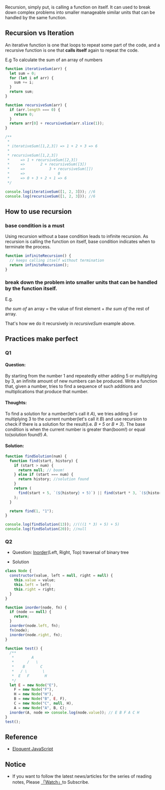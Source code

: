 Recursion, simply put, is calling a function on itself. It can used to break down complex problems into smaller manageable similar units that can be handled by the same function.

## Recursion vs Iteration

An iterative function is one that loops to repeat some part of the code, and a recursive function is one that **calls itself** again to repeat the code.

E.g To calculate the sum of an array of numbers

```javascript
function iterativeSum(arr) {
  let sum = 0;
  for (let i of arr) {
    sum += i;
  }
  return sum;
}

function recursiveSum(arr) {
  if (arr.length === 0) {
    return 0;
  }
  return arr[0] + recursiveSum(arr.slice(1));
}

/**
 *
 * iterativeSum([1,2,3]) => 1 + 2 + 3 => 6
 *
 * recursiveSum([1,2,3])
 *     => 1 + recursiveSum([2,3])
 *     =>       2 + recursiveSum([3])
 *     =>           3 + recursiveSum([])
 *     =>               0
 *     => 0 + 3 + 2 + 1 => 6
 */

console.log(iterativeSum([1, 2, 3])); //6
console.log(recursiveSum([1, 2, 3])); //6
```

## How to use recursion

### base condition is a must

Using recursion without a base condition leads to infinite recursion. As recursion is calling the function on itself, base condition indicates when to terminate the process.

```javascript
function infiniteRecursion() {
  // keeps calling itself without termination
  return infiniteRecursion();
}
```

### break down the problem into smaller units that can be handled by the function itself.

E.g.

_the sum of_ an array = the value of first element + _the sum of_ the rest of array.

That's how we do it recursively in _recursiveSum_ example above.

## Practices make perfect

### Q1

#### Question:

By starting from the number 1 and repeatedly either adding 5 or multiplying by 3, an infinite amount of new numbers can be produced. Write a function that, given a number, tries to find a sequence of such additions and multiplications that produce that number.

#### Thoughts:

To find a solution for a number(let's call it _A_), we tries adding 5 or multiplying 3 to the current number(let's call it _B_) and use recursion to
check if there is a solution for the result(i.e. _B + 5_ or _B \* 3_). The base condition is when the current number is greater than(boom!) or equal to(solution found!) _A_.

#### Solution:

```javascript
function findSolution(num) {
  function find(start, history) {
    if (start > num) {
      return null; // boom!
    } else if (start === num) {
      return history; //solution found
    }
    return (
      find(start + 5, `(${history} + 5)`) || find(start * 3, `(${history} * 3)`)
    );
  }

  return find(1, "1");
}

console.log(findSolution(13)); //(((1 * 3) + 5) + 5)
console.log(findSolution(20)); //null
```

### Q2

- Question: [Inorder](https://www.geeksforgeeks.org/tree-traversals-inorder-preorder-and-postorder/)(Left, Right, Top) traversal of binary tree

- Solution

```javascript
class Node {
  constructor(value, left = null, right = null) {
    this.value = value;
    this.left = left;
    this.right = right;
  }
}

function inorder(node, fn) {
  if (node == null) {
    return;
  }
  inorder(node.left, fn);
  fn(node);
  inorder(node.right, fn);
}

function test() {
  /**
   *        A
   *      /   \
   *    B       C
   *   / \       \
   *  E   F       H
   */
  let E = new Node("E"),
    F = new Node("F"),
    H = new Node("H"),
    B = new Node("B", E, F),
    C = new Node("C", null, H),
    A = new Node("A", B, C);
  inorder(A, node => console.log(node.value)); // E B F A C H
}
test();
```

## Reference

- [Eloquent JavaScript](https://www.amazon.com/Eloquent-JavaScript-2nd-Ed-Introduction/dp/1593275846)

## Notice

- If you want to follow the latest news/articles for the series of reading notes, Please [「Watch」](https://github.com/n0ruSh/the-art-of-reading)to Subscribe.

